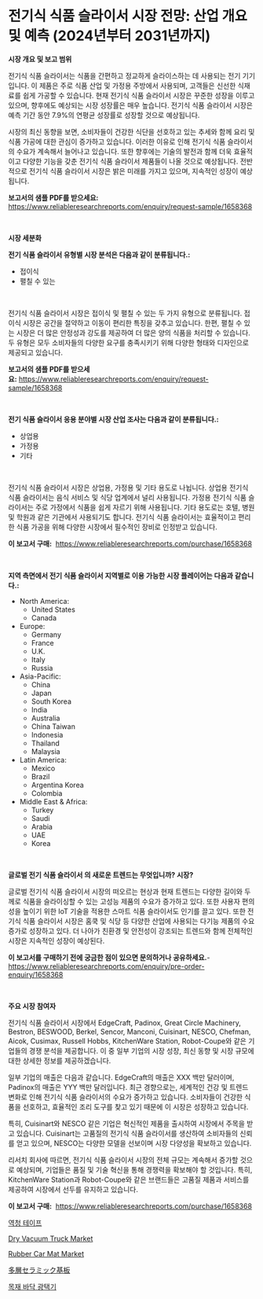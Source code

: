 <p><h1>전기식 식품 슬라이서 시장 전망: 산업 개요 및 예측 (2024년부터 2031년까지)</h1></p><p><strong>시장 개요 및 보고 범위</strong></p>
<p><p>전기식 식품 슬라이서는 식품을 간편하고 정교하게 슬라이스하는 데 사용되는 전기 기기입니다. 이 제품은 주로 식품 산업 및 가정용 주방에서 사용되며, 고객들은 신선한 식재료를 쉽게 가공할 수 있습니다. 현재 전기식 식품 슬라이서 시장은 꾸준한 성장을 이루고 있으며, 향후에도 예상되는 시장 성장률은 매우 높습니다. 전기식 식품 슬라이서 시장은 예측 기간 동안 7.9%의 연평균 성장률로 성장할 것으로 예상됩니다. </p><p>시장의 최신 동향을 보면, 소비자들이 건강한 식단을 선호하고 있는 추세와 함께 요리 및 식품 가공에 대한 관심이 증가하고 있습니다. 이러한 이유로 인해 전기식 식품 슬라이서의 수요가 계속해서 늘어나고 있습니다. 또한 향후에는 기술의 발전과 함께 더욱 효율적이고 다양한 기능을 갖춘 전기식 식품 슬라이서 제품들이 나올 것으로 예상됩니다. 전반적으로 전기식 식품 슬라이서 시장은 밝은 미래를 가지고 있으며, 지속적인 성장이 예상됩니다.</p></p>
<p><strong>보고서의 샘플 PDF를 받으세요:</strong> <a href="https://www.reliableresearchreports.com/enquiry/request-sample/1658368">https://www.reliableresearchreports.com/enquiry/request-sample/1658368</a></p>
<p>&nbsp;</p>
<p><strong>시장 세분화</strong></p>
<p><strong>전기 식품 슬라이서 유형별 시장 분석은 다음과 같이 분류됩니다.:</strong></p>
<p><ul><li>접이식</li><li>펼칠 수 있는</li></ul></p>
<p>&nbsp;</p>
<p><p>전기식 식품 슬라이서 시장은 접이식 및 펼칠 수 있는 두 가지 유형으로 분류됩니다. 접이식 시장은 공간을 절약하고 이동이 편리한 특징을 갖추고 있습니다. 한편, 펼칠 수 있는 시장은 더 많은 안정성과 강도를 제공하여 더 많은 양의 식품을 처리할 수 있습니다. 두 유형은 모두 소비자들의 다양한 요구를 충족시키기 위해 다양한 형태와 디자인으로 제공되고 있습니다.</p></p>
<p><strong>보고서의 샘플 PDF를 받으세요:</strong>&nbsp;<a href="https://www.reliableresearchreports.com/enquiry/request-sample/1658368">https://www.reliableresearchreports.com/enquiry/request-sample/1658368</a></p>
<p>&nbsp;</p>
<p><strong> 전기 식품 슬라이서 응용 분야별 시장 산업 조사는 다음과 같이 분류됩니다.:</strong></p>
<p><ul><li>상업용</li><li>가정용</li><li>기타</li></ul></p>
<p>&nbsp;</p>
<p><p>전기식 식품 슬라이서 시장은 상업용, 가정용 및 기타 용도로 나뉩니다. 상업용 전기식 식품 슬라이서는 음식 서비스 및 식당 업계에서 널리 사용됩니다. 가정용 전기식 식품 슬라이서는 주로 가정에서 식품을 쉽게 자르기 위해 사용됩니다. 기타 용도로는 호텔, 병원 및 학원과 같은 기관에서 사용되기도 합니다. 전기식 식품 슬라이서는 효율적이고 편리한 식품 가공을 위해 다양한 시장에서 필수적인 장비로 인정받고 있습니다.</p></p>
<p><strong>이 보고서 구매:</strong>&nbsp; <a href="https://www.reliableresearchreports.com/purchase/1658368">https://www.reliableresearchreports.com/purchase/1658368</a></p>
<p>&nbsp;</p>
<p><strong>지역 측면에서 전기 식품 슬라이서 지역별로 이용 가능한 시장 플레이어는 다음과 같습니다.:</strong></p>
<p><ul>
    <li>
        North America:
        <ul>
            <li>United States</li>
            <li>Canada</li>
        </ul>
    </li>
    <li>
        Europe:
        <ul>
            <li>Germany</li>
            <li>France</li>
            <li>U.K.</li>
            <li>Italy</li>
            <li>Russia</li>
        </ul>
    </li>
    <li>
        Asia-Pacific:
        <ul>
            <li>China</li>
            <li>Japan</li>
            <li>South Korea</li>
            <li>India</li>
            <li>Australia</li>
            <li>China Taiwan</li>
            <li>Indonesia</li>
            <li>Thailand</li>
            <li>Malaysia</li>
        </ul>
    </li>
    <li>
        Latin America:
        <ul>
            <li>Mexico</li>
            <li>Brazil</li>
            <li>Argentina Korea</li>
            <li>Colombia</li>
        </ul>
    </li>
    <li>
        Middle East & Africa:
        <ul>
            <li>Turkey</li>
            <li>Saudi</li>
            <li>Arabia</li>
            <li>UAE</li>
            <li>Korea</li>
        </ul>
    </li>
    </ul></p>
<p>&nbsp;</p>
<p><strong>글로벌 전기 식품 슬라이서 의 새로운 트렌드는 무엇입니까? 시장?</strong></p>
<p><p>글로벌 전기식 식품 슬라이서 시장의 떠오르는 현상과 현재 트렌드는 다양한 길이와 두께로 식품을 슬라이싱할 수 있는 고성능 제품의 수요가 증가하고 있다. 또한 사용자 편의성을 높이기 위한 IoT 기술을 적용한 스마트 식품 슬라이서도 인기를 끌고 있다. 또한 전기식 식품 슬라이서 시장은 홈쿡 및 식당 등 다양한 산업에 사용되는 다기능 제품의 수요 증가로 성장하고 있다. 더 나아가 친환경 및 안전성이 강조되는 트렌드와 함께 전체적인 시장은 지속적인 성장이 예상된다.</p></p>
<p><strong>이 보고서를 구매하기 전에 궁금한 점이 있으면 문의하거나 공유하세요.</strong>- <a href="https://www.reliableresearchreports.com/enquiry/pre-order-enquiry/1658368">https://www.reliableresearchreports.com/enquiry/pre-order-enquiry/1658368</a></p>
<p>&nbsp;</p>
<p><strong>주요 시장 참여자</strong></p>
<p><p>전기식 식품 슬라이서 시장에서 EdgeCraft, Padinox, Great Circle Machinery, Bestron, BESWOOD, Berkel, Sencor, Manconi, Cuisinart, NESCO, Chefman, Aicok, Cusimax, Russell Hobbs, KitchenWare Station, Robot-Coupe와 같은 기업들의 경쟁 분석을 제공합니다. 이 중 일부 기업의 시장 성장, 최신 동향 및 시장 규모에 대한 상세한 정보를 제공하겠습니다.</p><p>일부 기업의 매출은 다음과 같습니다. EdgeCraft의 매출은 XXX 백만 달러이며, Padinox의 매출은 YYY 백만 달러입니다. 최근 경향으로는, 세계적인 건강 및 트렌드 변화로 인해 전기식 식품 슬라이서의 수요가 증가하고 있습니다. 소비자들이 건강한 식품을 선호하고, 효율적인 조리 도구를 찾고 있기 때문에 이 시장은 성장하고 있습니다.</p><p>특히, Cuisinart와 NESCO 같은 기업은 혁신적인 제품을 출시하여 시장에서 주목을 받고 있습니다. Cuisinart는 고품질의 전기식 식품 슬라이서를 생산하여 소비자들의 신뢰를 얻고 있으며, NESCO는 다양한 모델을 선보이며 시장 다양성을 확보하고 있습니다.</p><p>리서치 회사에 따르면, 전기식 식품 슬라이서 시장의 전체 규모는 계속해서 증가할 것으로 예상되며, 기업들은 품질 및 기술 혁신을 통해 경쟁력을 확보해야 할 것입니다. 특히, KitchenWare Station과 Robot-Coupe와 같은 브랜드들은 고품질 제품과 서비스를 제공하여 시장에서 선두를 유지하고 있습니다.</p></p>
<p><strong>이 보고서 구매:</strong>&nbsp;&nbsp;<a href="https://www.reliableresearchreports.com/purchase/1658368">https://www.reliableresearchreports.com/purchase/1658368</a></p>
<p><p><a href="https://github.com/vsnao330707/Market-Research-Report-List-1/blob/main/228157312233.md">역청 테이프</a></p><p><a href="https://issuu.com/reportprime-2/docs/dry-vacuum-truck-market-size-2030.pptx">Dry Vacuum Truck Market</a></p><p><a href="https://issuu.com/reportprime-2/docs/rubber-car-mat-market-size-2030.pptx">Rubber Car Mat Market</a></p><p><a href="https://github.com/schmahlson/Market-Research-Report-List-1/blob/main/529804513369.md">多層セラミック基板</a></p><p><a href="https://medium.com/@leonidasalazar756/%EB%AA%A9%EC%9E%AC-%EB%B0%94%EB%8B%A5-%ED%8F%B4%EB%A6%AC%EC%85%94-%EC%8B%9C%EC%9E%A5-%EC%8B%9C%EC%9E%A5-%EC%A0%90%EC%9C%A0%EC%9C%A8-%EC%8B%9C%EC%9E%A5-%EB%8F%99%ED%96%A5-%EB%B0%8F-%EB%AF%B8%EB%9E%98-%EC%84%B1%EC%9E%A5-%ED%83%90%EC%83%89-2c90c40e30a4">목재 바닥 광택기</a></p></p>
